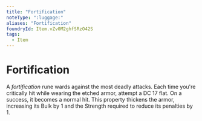 ```yaml
---
title: "Fortification"
noteType: ":luggage:"
aliases: "Fortification"
foundryId: Item.vZv0M2ghfSRzO42S
tags:
  - Item
---
```


# Fortification

A _fortification_ rune wards against the most deadly attacks. Each time you're critically hit while wearing the etched armor, attempt a DC 17 flat. On a success, it becomes a normal hit. This property thickens the armor, increasing its Bulk by 1 and the Strength required to reduce its penalties by 1.
